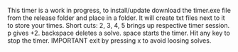 This timer is a work in progress, to install/update download the timer.exe file from the release folder and place in a folder. It will create txt files next to it to store your times.
Short cuts: 2, 3, 4, 5 brings up respective timer session. p gives +2. backspace deletes a solve. space starts the timer. Hit any key to stop the timer.
IMPORTANT exit by pressing x to avoid loosing solves.
